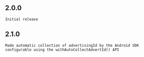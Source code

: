 ## 2.0.0
    Initial release
## 2.1.0
    Made automatic collection of advertisingId by the Android SDK configurable using the withAutoCollectAdvertId() API